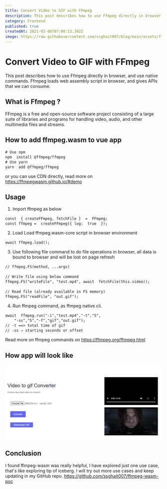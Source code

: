 ```yaml
---
title: Convert Video to GIF with FFmpeg
description: This post describes how to use Ffmpeg directly in browser.
category: Frontend
published: true
createdAt: 2021-02-06T07:00:13.392Z
image: https://raw.githubusercontent.com/ssghait007/blog/main/assets/ffmpeg-wasm.png
---
```


# Convert Video to GIF with FFmpeg

This post describes how to use Ffmpeg directly in browser, and use native commands.
Ffmpeg loads web assembly script in browser, and gives APIs that we can consume.

## What is Ffmpeg ?

FFmpeg is a free and open-source software project consisting of a large suite of libraries and programs for handling video, audio, and other multimedia files and streams.

## How to add ffmpeg.wasm to vue app

```bash{1,3-5}
# Use npm
npm  install @ffmpeg/ffmpeg
# Use yarn
yarn  add @ffmpeg/ffmpeg
```

or you can use CDN directly, read more on https://ffmpegwasm.github.io/#demo

## Usage

1. Import ffmpeg as below

```js{1,3-5}
const  { createFFmpeg, fetchFile }  =  FFmpeg;
const ffmpeg =  createFFmpeg({ log:  true  });
```

2. Load Load ffmpeg.wasm-core script in browser environment

```js{1,3-5}
await ffmpeg.load();
```

3. Use following file command to do file operations in browser, all data is bound to browser and will be lost on page refresh

```js{1,3-5}
// ffmpeg.FS(method, ...args)

// Write file using below command
ffmpeg.FS("writeFile", "test.mp4", await  fetchFile(this.video));

// Read file (already available in FS memory)
ffmpeg.FS("readFile", "out.gif");
```

4. Run ffmpeg command, as ffmpeg native cli.

```js{1,3-5}
await  ffmpeg.run("-i","test.mp4","-t","5",
	"-ss","5","-f","gif","out.gif");
// -t ==> total time of gif
// -ss ⇒ starting seconds or offset
```

Read more on ffmpeg commands on https://ffmpeg.org/ffmpeg.html

## How app will look like

![image alt text](https://raw.githubusercontent.com/ssghait007/blog/main/assets/ffmpeg-mp4-to-gif.JPG)

## Conclusion

I found ffmpeg-wasm was really helpful, I have explored just one use case, that's like exploring tip of iceberg.
I will try out more use cases and keep updating in my GitHub repo.
https://github.com/ssghait007/ffmpeg-wasm-poc
